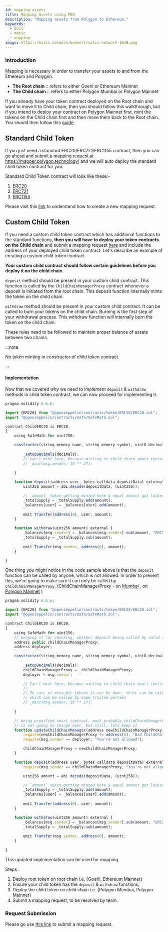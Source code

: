 ```yaml
---
id: mapping-assets
title: Mapping Assets using POS
description: "Mapping assets from Polygon to Ethereum."
keywords:
  - docs
  - matic
  - mapping
image: https://matic.network/banners/matic-network-16x9.png
---
```


### Introduction

Mapping is necessary in order to transfer your assets to and from the Ethereum and Polygon.

- **The Root chain** :: refers to either Goerli or Ethereum Mainnet
- **The Child chain** :: refers to either Polygon Mumbai or Polygon Mainnet

If you already have your token contract deployed on the Root chain and want to move it to Child chain, then you should follow this walkthrough, but if you intend to deploy your contract on Polygon Mainnet first, mint the tokens on the Child chain first and then move them back to the Root chain. You should then follow this [guide](https://docs.polygon.technology/docs/pos/design/bridge/ethereum-polygon/mintable-assets).

## Standard Child Token

If you just need a standard ERC20/ERC721/ERC1155 contract, then you can go ahead and submit a mapping request at https://mapper.polygon.technology/ and we will auto deploy the standard child token contract for you. 

Standard Child Token contract will look like these:-
1. [ERC20](https://github.com/maticnetwork/pos-portal/blob/master/flat/ChildERC20.sol#L1492-#L1508)
2. [ERC721](https://github.com/maticnetwork/pos-portal/blob/master/flat/ChildERC721.sol#L2157-#L2238)
3. [ERC1155](https://github.com/maticnetwork/pos-portal/blob/master/flat/ChildERC1155.sol#L1784-#L1818)

Please visit this [link](/docs/pos/design/bridge/ethereum-polygon/submit-mapping-request) to understand how to create a new mapping request. 

## Custom Child Token

If you need a custom child token contract which has additional functions to the standard functions, **then you will have to deploy your token contracts on the Child chain** and submit a mapping request [here](https://mapper.polygon.technology/) and include the address of your deployed child token contract. Let's describe an example of creating a custom child token contract.

**Your custom child contract should follow certain guidelines before you deploy it on the child chain.**

`deposit` method should be present in your custom child contract. This function is called by the `ChildChainManagerProxy` contract whenever a deposit is initiated from the root chain. This deposit function internally mints the token on the child chain.

`withdraw` method should be present in your custom child contract. It can be called to burn your tokens on the child chain. Burning is the first step of your withdrawal process. This withdraw function will internally burn the token on the child chain.

These rules need to be followed to maintain proper balance of assets between two chains.

:::note

No token minting in constructor of child token contract.

:::

#### Implementation

Now that we covered _why_ we need to implement `deposit` & `withdraw` methods in child token contract, we can now proceed for implementing it.

```js title="ChildERC20.sol"
pragma solidity 0.6.6;

import {ERC20} from "@openzeppelin/contracts/token/ERC20/ERC20.sol";
import "@openzeppelin/contracts/math/SafeMath.sol";

contract ChildERC20 is ERC20,
{
    using SafeMath for uint256;

    constructor(string memory name, string memory symbol, uint8 decimals) public ERC20(name, symbol) {
        
        _setupDecimals(decimals);
        // can't mint here, because minting in child chain smart contract's constructor not allowed
        // _mint(msg.sender, 10 ** 27);
    
    }

    function deposit(address user, bytes calldata depositData) external {
        uint256 amount = abi.decode(depositData, (uint256));

        // `amount` token getting minted here & equal amount got locked in RootChainManager
        _totalSupply = _totalSupply.add(amount);
        _balances[user] = _balances[user].add(amount);
        
        emit Transfer(address(0), user, amount);
    }

    function withdraw(uint256 amount) external {
        _balances[msg.sender] = _balances[msg.sender].sub(amount, "ERC20: burn amount exceeds balance");
        _totalSupply = _totalSupply.sub(amount);
        
        emit Transfer(msg.sender, address(0), amount);
    }

}
```

One thing you might notice in the code sample above is that the `deposit` function can be called by anyone, which is not allowed. In order to prevent this, we're going to make sure it can only be called by `ChildChainManagerProxy`. (ChildChainManagerProxy - on [Mumbai](https://mumbai.polygonscan.com/address/0xb5505a6d998549090530911180f38aC5130101c6/transactions) , on [Polygon Mainnet](https://polygonscan.com/address/0xA6FA4fB5f76172d178d61B04b0ecd319C5d1C0aa/) )

```js title="ChildERC20.sol"
pragma solidity 0.6.6;

import {ERC20} from "@openzeppelin/contracts/token/ERC20/ERC20.sol";
import "@openzeppelin/contracts/math/SafeMath.sol";

contract ChildERC20 is ERC20,
{
    using SafeMath for uint256;
    // keeping it for checking, whether deposit being called by valid address or not
    address public childChainManagerProxy;
    address deployer;

    constructor(string memory name, string memory symbol, uint8 decimals, address _childChainManagerProxy) public ERC20(name, symbol) {
        
        _setupDecimals(decimals);
        childChainManagerProxy = _childChainManagerProxy;
        deployer = msg.sender;

        // Can't mint here, because minting in child chain smart contract's constructor not allowed
        //
        // In case of mintable tokens it can be done, there can be external mintable function too
        // which can be called by some trusted parties
        // _mint(msg.sender, 10 ** 27);
    
    }

    // being proxified smart contract, most probably childChainManagerProxy contract's address
    // is not going to change ever, but still, lets keep it 
    function updateChildChainManager(address newChildChainManagerProxy) external {
        require(newChildChainManagerProxy != address(0), "Bad ChildChainManagerProxy address");
        require(msg.sender == deployer, "You're not allowed");

        childChainManagerProxy = newChildChainManagerProxy;
    }

    function deposit(address user, bytes calldata depositData) external {
        require(msg.sender == childChainManagerProxy, "You're not allowed to deposit");

        uint256 amount = abi.decode(depositData, (uint256));

        // `amount` token getting minted here & equal amount got locked in RootChainManager
        _totalSupply = _totalSupply.add(amount);
        _balances[user] = _balances[user].add(amount);
        
        emit Transfer(address(0), user, amount);
    }

    function withdraw(uint256 amount) external {
        _balances[msg.sender] = _balances[msg.sender].sub(amount, "ERC20: burn amount exceeds balance");
        _totalSupply = _totalSupply.sub(amount);
        
        emit Transfer(msg.sender, address(0), amount);
    }

}
```

This updated implementation can be used for mapping.

Steps :

1. Deploy root token on root chain i.e. {Goerli, Ethereum Mainnet}
2. Ensure your child token has the `deposit` & `withdraw` functions.
3. Deploy the child token on child chain i.e. {Polygon Mumbai, Polygon Mainnet}
4. Submit a mapping request, to be resolved by team.

### Request Submission

Please go use [this link](/docs/pos/design/bridge/ethereum-polygon/submit-mapping-request) to submit a mapping request.
